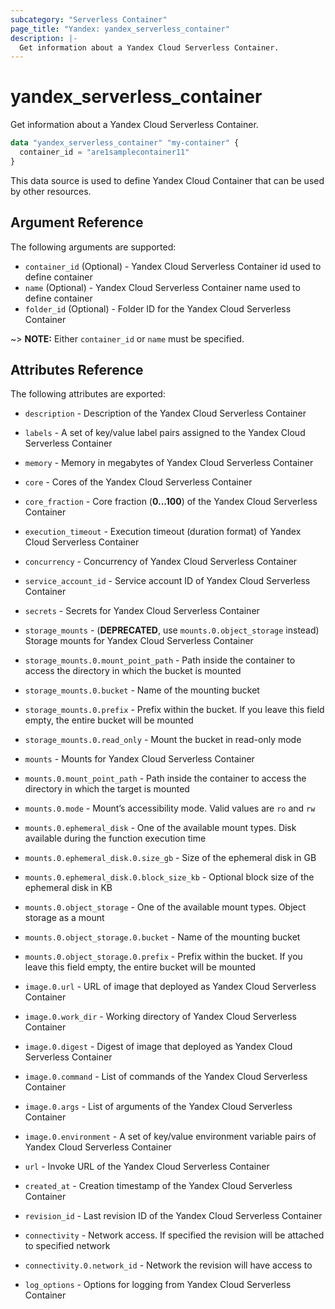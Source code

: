 ```yaml
---
subcategory: "Serverless Container"
page_title: "Yandex: yandex_serverless_container"
description: |-
  Get information about a Yandex Cloud Serverless Container.
---
```



# yandex_serverless_container




Get information about a Yandex Cloud Serverless Container.

```terraform
data "yandex_serverless_container" "my-container" {
  container_id = "are1samplecontainer11"
}
```

This data source is used to define Yandex Cloud Container that can be used by other resources.

## Argument Reference

The following arguments are supported:

* `container_id` (Optional) - Yandex Cloud Serverless Container id used to define container
* `name` (Optional) - Yandex Cloud Serverless Container name used to define container
* `folder_id` (Optional) - Folder ID for the Yandex Cloud Serverless Container

~> **NOTE:** Either `container_id` or `name` must be specified.

## Attributes Reference

The following attributes are exported:

* `description` - Description of the Yandex Cloud Serverless Container
* `labels` - A set of key/value label pairs assigned to the Yandex Cloud Serverless Container
* `memory` - Memory in megabytes of Yandex Cloud Serverless Container
* `core` - Cores of the Yandex Cloud Serverless Container
* `core_fraction` - Core fraction (**0...100**) of the Yandex Cloud Serverless Container
* `execution_timeout` - Execution timeout (duration format) of Yandex Cloud Serverless Container
* `concurrency` - Concurrency of Yandex Cloud Serverless Container
* `service_account_id` - Service account ID of Yandex Cloud Serverless Container
* `secrets` - Secrets for Yandex Cloud Serverless Container

* `storage_mounts` - (**DEPRECATED**, use `mounts.0.object_storage` instead) Storage mounts for Yandex Cloud Serverless Container
* `storage_mounts.0.mount_point_path` - Path inside the container to access the directory in which the bucket is mounted
* `storage_mounts.0.bucket` - Name of the mounting bucket
* `storage_mounts.0.prefix` - Prefix within the bucket. If you leave this field empty, the entire bucket will be mounted
* `storage_mounts.0.read_only` - Mount the bucket in read-only mode

* `mounts` - Mounts for Yandex Cloud Serverless Container
* `mounts.0.mount_point_path` - Path inside the container to access the directory in which the target is mounted
* `mounts.0.mode` - Mount’s accessibility mode. Valid values are `ro` and `rw`
* `mounts.0.ephemeral_disk` - One of the available mount types. Disk available during the function execution time
* `mounts.0.ephemeral_disk.0.size_gb` - Size of the ephemeral disk in GB
* `mounts.0.ephemeral_disk.0.block_size_kb` - Optional block size of the ephemeral disk in KB
* `mounts.0.object_storage` - One of the available mount types. Object storage as a mount
* `mounts.0.object_storage.0.bucket` - Name of the mounting bucket
* `mounts.0.object_storage.0.prefix` - Prefix within the bucket. If you leave this field empty, the entire bucket will be mounted
* `image.0.url` - URL of image that deployed as Yandex Cloud Serverless Container
* `image.0.work_dir` - Working directory of Yandex Cloud Serverless Container
* `image.0.digest` - Digest of image that deployed as Yandex Cloud Serverless Container
* `image.0.command` - List of commands of the Yandex Cloud Serverless Container
* `image.0.args` - List of arguments of the Yandex Cloud Serverless Container
* `image.0.environment` - A set of key/value environment variable pairs of Yandex Cloud Serverless Container
* `url` - Invoke URL of the Yandex Cloud Serverless Container
* `created_at` - Creation timestamp of the Yandex Cloud Serverless Container
* `revision_id` - Last revision ID of the Yandex Cloud Serverless Container
* `connectivity` - Network access. If specified the revision will be attached to specified network
* `connectivity.0.network_id` - Network the revision will have access to
* `log_options` - Options for logging from Yandex Cloud Serverless Container
